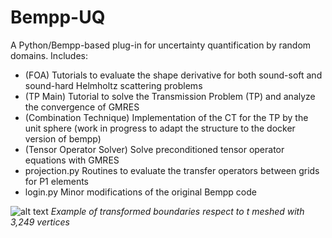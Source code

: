 # Bempp-UQ
A Python/Bempp-based plug-in for uncertainty quantification by random domains. 
Includes:
- (FOA) Tutorials to evaluate the shape derivative for both sound-soft and sound-hard Helmholtz scattering problems
- (TP Main) Tutorial to solve the Transmission Problem (TP) and analyze the convergence of GMRES
- (Combination Technique) Implementation of the CT for the TP by the unit sphere (work in progress to adapt the structure to the docker version of bempp)
- (Tensor Operator Solver) Solve preconditioned tensor operator equations with GMRES
- projection.py Routines to evaluate the transfer operators between grids for P1 elements
- login.py Minor modifications of the original Bempp code


![alt text](https://i.ibb.co/YQ9Bqpt/transformation.png)
*Example of transformed boundaries respect to t meshed with 3,249 vertices*

